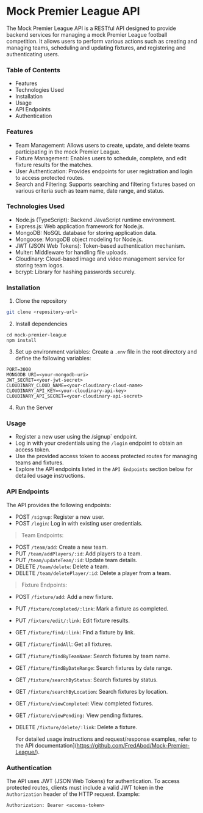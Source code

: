 # Mock Premier League API
The Mock Premier League API is a RESTful API designed to provide backend services for managing a mock Premier League football competition. It allows users to perform various actions such as creating and managing teams, scheduling and updating fixtures, and registering and authenticating users.

### Table of Contents
* Features
* Technologies Used
* Installation
* Usage
* API Endpoints
* Authentication

### Features
* Team Management: Allows users to create, update, and delete teams participating in the mock Premier League.
* Fixture Management: Enables users to schedule, complete, and edit fixture results for the matches.
* User Authentication: Provides endpoints for user registration and login to access protected routes.
* Search and Filtering: Supports searching and filtering fixtures based on various criteria such as team name, date range, and status.

### Technologies Used
* Node.js (TypeScript): Backend JavaScript runtime environment.
* Express.js: Web application framework for Node.js.
* MongoDB: NoSQL database for storing application data.
* Mongoose: MongoDB object modeling for Node.js.
* JWT (JSON Web Tokens): Token-based authentication mechanism.
* Multer: Middleware for handling file uploads.
* Cloudinary: Cloud-based image and video management service for storing team logos.
* bcrypt: Library for hashing passwords securely.

### Installation
1. Clone the repository
  ```bash
git clone <repository-url>
```
2. Install dependencies
```
cd mock-premier-league
npm install
```
3. Set up environment variables:
Create a `.env` file in the root directory and define the following variables:
```plaintext
PORT=3000
MONGODB_URI=<your-mongodb-uri>
JWT_SECRET=<your-jwt-secret>
CLOUDINARY_CLOUD_NAME=<your-cloudinary-cloud-name>
CLOUDINARY_API_KEY=<your-cloudinary-api-key>
CLOUDINARY_API_SECRET=<your-cloudinary-api-secret>
```
4. Run the Server

### Usage
* Register a new user using the /signup` endpoint.
* Log in with your credentials using the `/login` endpoint to obtain an access token.
* Use the provided access token to access protected routes for managing teams and fixtures.
* Explore the API endpoints listed in the `API Endpoints` section below for detailed usage instructions.

### API Endpoints
The API provides the following endpoints:
* POST `/signup`: Register a new user.
* POST `/login`: Log in with existing user credentials.
> Team Endpoints:
* POST `/team/add`: Create a new team.
* PUT `/team/addPlayers/:id`: Add players to a team.
* PUT `/team/updateTeam/:id`: Update team details.
* DELETE `/team/delete`: Delete a team.
* DELETE `/team/deletePlayer/:id`: Delete a player from a team.
> Fixture Endpoints:
* POST `/fixture/add`: Add a new fixture.
* PUT `/fixture/completed/:link`: Mark a fixture as completed.
* PUT `/fixture/edit/:link`: Edit fixture results.
* GET `/fixture/find/:link`: Find a fixture by link.
* GET `/fixture/findAll`: Get all fixtures.
* GET `/fixture/findByTeamName`: Search fixtures by team name.
* GET `/fixture/findByDateRange`: Search fixtures by date range.
* GET `/fixture/searchByStatus`: Search fixtures by status.
* GET `/fixture/searchByLocation`: Search fixtures by location.
* GET `/fixture/viewCompleted`: View completed fixtures.
* GET `/fixture/viewPending:` View pending fixtures.
* DELETE `/fixture/delete/:link`: Delete a fixture.

  For detailed usage instructions and request/response examples, refer to the API documentation](https://github.com/FredAbod/Mock-Premier-League/).

### Authentication
The API uses JWT (JSON Web Tokens) for authentication. To access protected routes, clients must include a valid JWT token in the `Authorization` header of the HTTP request.
Example:
```plaintext
Authorization: Bearer <access-token>
```




